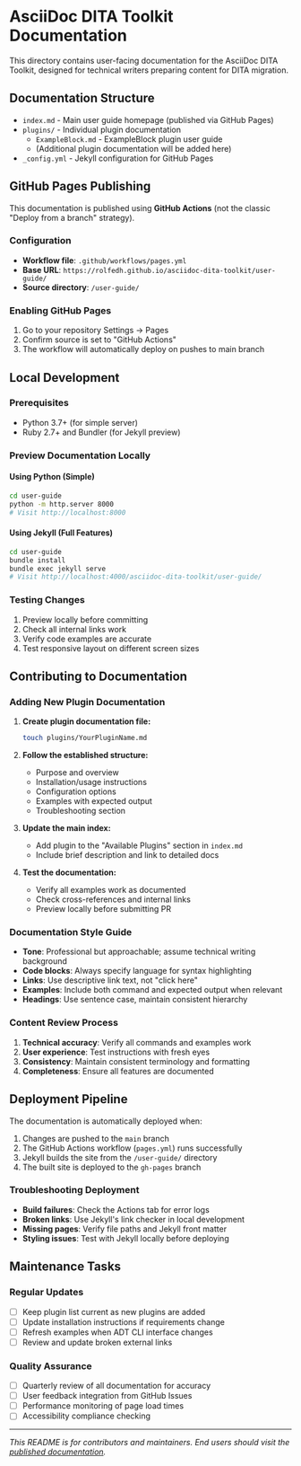 # AsciiDoc DITA Toolkit Documentation

This directory contains user-facing documentation for the AsciiDoc DITA Toolkit, designed for technical writers preparing content for DITA migration.

## Documentation Structure

- `index.md` - Main user guide homepage (published via GitHub Pages)
- `plugins/` - Individual plugin documentation
  - `ExampleBlock.md` - ExampleBlock plugin user guide
  - (Additional plugin documentation will be added here)
- `_config.yml` - Jekyll configuration for GitHub Pages

## GitHub Pages Publishing

This documentation is published using **GitHub Actions** (not the classic "Deploy from a branch" strategy).

### Configuration
- **Workflow file**: `.github/workflows/pages.yml`
- **Base URL**: `https://rolfedh.github.io/asciidoc-dita-toolkit/user-guide/`
- **Source directory**: `/user-guide/`

### Enabling GitHub Pages
1. Go to your repository Settings → Pages
2. Confirm source is set to "GitHub Actions"
3. The workflow will automatically deploy on pushes to main branch

## Local Development

### Prerequisites
- Python 3.7+ (for simple server)
- Ruby 2.7+ and Bundler (for Jekyll preview)

### Preview Documentation Locally

#### Using Python (Simple)
```bash
cd user-guide
python -m http.server 8000
# Visit http://localhost:8000
```

#### Using Jekyll (Full Features)
```bash
cd user-guide
bundle install
bundle exec jekyll serve
# Visit http://localhost:4000/asciidoc-dita-toolkit/user-guide/
```

### Testing Changes
1. Preview locally before committing
2. Check all internal links work
3. Verify code examples are accurate
4. Test responsive layout on different screen sizes

## Contributing to Documentation

### Adding New Plugin Documentation

1. **Create plugin documentation file:**
   ```bash
   touch plugins/YourPluginName.md
   ```

2. **Follow the established structure:**
   - Purpose and overview
   - Installation/usage instructions
   - Configuration options
   - Examples with expected output
   - Troubleshooting section

3. **Update the main index:**
   - Add plugin to the "Available Plugins" section in `index.md`
   - Include brief description and link to detailed docs

4. **Test the documentation:**
   - Verify all examples work as documented
   - Check cross-references and internal links
   - Preview locally before submitting PR

### Documentation Style Guide

- **Tone**: Professional but approachable; assume technical writing background
- **Code blocks**: Always specify language for syntax highlighting
- **Links**: Use descriptive link text, not "click here"
- **Examples**: Include both command and expected output when relevant
- **Headings**: Use sentence case, maintain consistent hierarchy

### Content Review Process

1. **Technical accuracy**: Verify all commands and examples work
2. **User experience**: Test instructions with fresh eyes
3. **Consistency**: Maintain consistent terminology and formatting
4. **Completeness**: Ensure all features are documented

## Deployment Pipeline

The documentation is automatically deployed when:
1. Changes are pushed to the `main` branch
2. The GitHub Actions workflow (`pages.yml`) runs successfully
3. Jekyll builds the site from the `/user-guide/` directory
4. The built site is deployed to the `gh-pages` branch

### Troubleshooting Deployment

- **Build failures**: Check the Actions tab for error logs
- **Broken links**: Use Jekyll's link checker in local development
- **Missing pages**: Verify file paths and Jekyll front matter
- **Styling issues**: Test with Jekyll locally before deploying

## Maintenance Tasks

### Regular Updates
- [ ] Keep plugin list current as new plugins are added
- [ ] Update installation instructions if requirements change
- [ ] Refresh examples when ADT CLI interface changes
- [ ] Review and update broken external links

### Quality Assurance
- [ ] Quarterly review of all documentation for accuracy
- [ ] User feedback integration from GitHub Issues
- [ ] Performance monitoring of page load times
- [ ] Accessibility compliance checking

---

*This README is for contributors and maintainers. End users should visit the [published documentation](https://rolfedh.github.io/asciidoc-dita-toolkit/user-guide/).*
